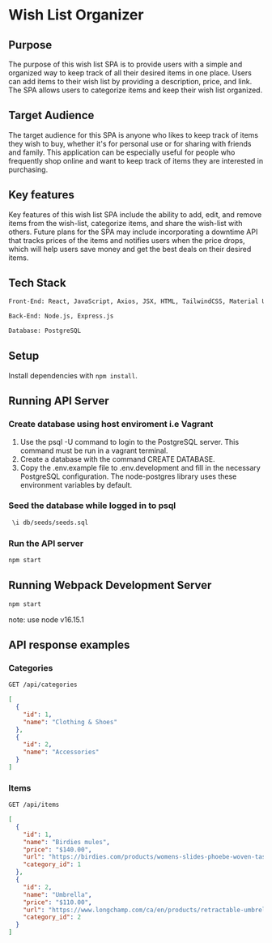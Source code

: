# Wish List Organizer

## Purpose
The purpose of this wish list SPA is to provide users with a simple and organized way to keep track of all their desired items in one place. Users can add items to their wish list by providing a description, price, and link. The SPA allows users to categorize items and keep their wish list organized.

## Target Audience
The target audience for this SPA is anyone who likes to keep track of items they wish to buy, whether it's for personal use or for sharing with friends and family. This application can be especially useful for people who frequently shop online and want to keep track of items they are interested in purchasing.

## Key features
Key features of this wish list SPA include the ability to add, edit, and remove items from the wish-list, categorize items, and share the wish-list with others. Future plans for the SPA may include incorporating a downtime API that tracks prices of the items and notifies users when the price drops, which will help users save money and get the best deals on their desired items.


## Tech Stack

```sh
Front-End: React, JavaScript, Axios, JSX, HTML, TailwindCSS, Material UI
```

```sh
Back-End: Node.js, Express.js
```

```sh
Database: PostgreSQL
```


## Setup

Install dependencies with `npm install`.


## Running API Server
  
   ### Create database using host enviroment i.e Vagrant
   1. Use the psql -U command to login to the PostgreSQL server. This command must be run in a vagrant terminal.
   2. Create a database with the command CREATE DATABASE.
   3. Copy the .env.example file to .env.development and fill in the necessary PostgreSQL configuration. The node-postgres library uses these environment    variables by default.

   ### Seed the database while logged in to psql
   ```sh
    \i db/seeds/seeds.sql
  ```
   
  ### Run the API server
  ```sh
  npm start
  ```

## Running Webpack Development Server

```sh
npm start
```
note: use node v16.15.1

## API response examples

### Categories

```sh
GET /api/categories
```

```json
[
  {
    "id": 1,
    "name": "Clothing & Shoes"
  },
  {
    "id": 2,
    "name": "Accessories"
  }
]
```

### Items

```sh
GET /api/items
```

```json
[
  {
    "id": 1,
    "name": "Birdies mules",
    "price": "$140.00",
    "url": "https://birdies.com/products/womens-slides-phoebe-woven-tassel-orange-pink?variant=39842925543504",
    "category_id": 1
  },
  {
    "id": 2,
    "name": "Umbrella",
    "price": "$110.00",
    "url": "https://www.longchamp.com/ca/en/products/retractable-umbrella-L1593PES300.html",
    "category_id": 2
  }
]
```
